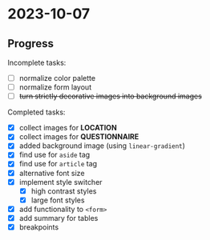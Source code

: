 # 2023-10-07

## Progress

Incomplete tasks:
- [ ] normalize color palette
- [ ] normalize form layout
- [ ] ~~turn strictly decorative images into background images~~

Completed tasks:
- [x] collect images for **LOCATION**
- [x] collect images for **QUESTIONNAIRE**
- [x] added background image (using `linear-gradient`)
- [x] find use for `aside` tag
- [x] find use for `article` tag
- [x] alternative font size
- [x] implement style switcher
	- [x] high contrast styles
	- [x] large font styles
- [x] add functionality to `<form>`
- [x] add summary for tables
- [x] breakpoints
